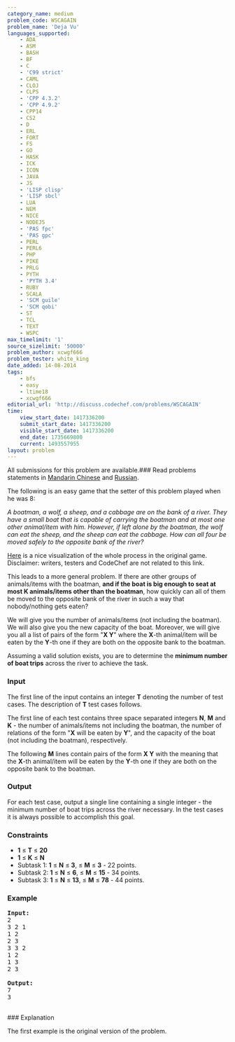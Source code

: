 ```yaml
---
category_name: medium
problem_code: WSCAGAIN
problem_name: 'Deja Vu'
languages_supported:
    - ADA
    - ASM
    - BASH
    - BF
    - C
    - 'C99 strict'
    - CAML
    - CLOJ
    - CLPS
    - 'CPP 4.3.2'
    - 'CPP 4.9.2'
    - CPP14
    - CS2
    - D
    - ERL
    - FORT
    - FS
    - GO
    - HASK
    - ICK
    - ICON
    - JAVA
    - JS
    - 'LISP clisp'
    - 'LISP sbcl'
    - LUA
    - NEM
    - NICE
    - NODEJS
    - 'PAS fpc'
    - 'PAS gpc'
    - PERL
    - PERL6
    - PHP
    - PIKE
    - PRLG
    - PYTH
    - 'PYTH 3.4'
    - RUBY
    - SCALA
    - 'SCM guile'
    - 'SCM qobi'
    - ST
    - TCL
    - TEXT
    - WSPC
max_timelimit: '1'
source_sizelimit: '50000'
problem_author: xcwgf666
problem_tester: white_king
date_added: 14-08-2014
tags:
    - bfs
    - easy
    - ltime18
    - xcwgf666
editorial_url: 'http://discuss.codechef.com/problems/WSCAGAIN'
time:
    view_start_date: 1417336200
    submit_start_date: 1417336200
    visible_start_date: 1417336200
    end_date: 1735669800
    current: 1493557955
layout: problem
---
```

All submissions for this problem are available.###  Read problems statements in [Mandarin Chinese](http://www.codechef.com/download/translated/LTIME18/mandarin/WSCAGAIN.pdf) and [Russian](http://www.codechef.com/download/translated/LTIME18/russian/WSCAGAIN.pdf).

The following is an easy game that the setter of this problem played when he was 8:

_A boatman, a wolf, a sheep, and a cabbage are on the bank of a river. They have a small boat that is capable of carrying the boatman and at most one other animal/item with him. However, if left alone by the boatman, the wolf can eat the sheep, and the sheep can eat the cabbage. How can all four be moved safely to the opposite bank of the river?_

[Here](http://coolmath-games.com/Logic-wolfsheepcabbage/index.html) is a nice visualization of the whole process in the original game. Disclaimer: writers, testers and CodeChef are not related to this link.

This leads to a more general problem. If there are other groups of animals/items with the boatman, **and if the boat is big enough to seat at most **K** animals/items other than the boatman**, how quickly can all of them be moved to the opposite bank of the river in such a way that nobody/nothing gets eaten?

We will give you the number of animals/items (not including the boatman). We will also give you the new capacity of the boat. Moreover, we will give you all a list of pairs of the form "**X Y**" where the **X**-th animal/item will be eaten by the **Y**-th one if they are both on the opposite bank to the boatman.

Assuming a valid solution exists, you are to determine the **minimum number of boat trips** across the river to achieve the task.

### Input

The first line of the input contains an integer **T** denoting the number of test cases. The description of **T** test cases follows.

The first line of each test contains three space separated integers **N**, **M** and **K** - the number of animals/items not including the boatman, the number of relations of the form "**X** will be eaten by **Y**", and the capacity of the boat (not including the boatman), respectively.

The following **M** lines contain pairs of the form **X Y** with the meaning that the **X**-th animal/item will be eaten by the **Y**-th one if they are both on the opposite bank to the boatman.

### Output

For each test case, output a single line containing a single integer - the minimum number of boat trips across the river necessary. In the test cases it is always possible to accomplish this goal.

### Constraints

- **1** ≤ **T** ≤ **20**
- **1** ≤ **K** ≤ **N**
- Subtask 1: **1** ≤ **N** ≤ **3**,  ≤ **M** ≤ **3** - 22 points.
- Subtask 2: **1** ≤ **N** ≤ **6**,  ≤ **M** ≤ **15** - 34 points.
- Subtask 3: **1** ≤ **N** ≤ **13**,  ≤ **M** ≤ **78** - 44 points.

### Example

<pre><b>Input:</b>
2
3 2 1
1 2
2 3
3 3 2
1 2
1 3
2 3

<b>Output:</b>
7
3

</pre>### Explanation
The first example is the original version of the problem.
